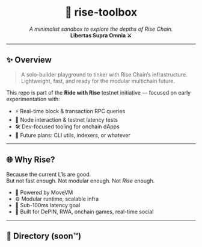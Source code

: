 <h1 align="center">🔧 rise-toolbox</h1>
<p align="center">
  <i>A minimalist sandbox to explore the depths of Rise Chain.</i><br/>
  <b>Libertas Supra Omnia ⚔️</b>
</p>

---

## ✨ Overview

> A solo-builder playground to tinker with Rise Chain’s infrastructure.  
> Lightweight, fast, and ready for the modular multichain future.

This repo is part of the **Ride with Rise** testnet initiative — focused on early experimentation with:

- ⚡ Real-time block & transaction RPC queries  
- 🧱 Node interaction & testnet latency tests  
- 🛠️ Dev-focused tooling for onchain dApps  
- 🧬 Future plans: CLI utils, indexers, or whatever

---

## 🌐 Why Rise?

Because the current L1s are good.  
But not fast enough. Not modular enough. Not *Rise* enough.

- 🧠 Powered by MoveVM  
- ⚙️ Modular runtime, scalable infra  
- 🚀 Sub-100ms latency goal  
- 🧩 Built for DePIN, RWA, onchain games, real-time social

---

## 📁 Directory (soon™)
